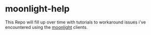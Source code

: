 # moonlight-help

This Repo will fill up over time with tutorials to workaround issues i've encountered using the [moonlight](https://github.com/moonlight-stream) clients.
